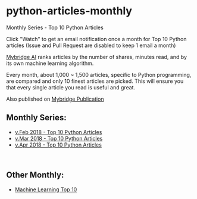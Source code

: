 # python-articles-monthly
Monthly Series - Top 10 Python Articles

Click "Watch" to get an email notification once a month for Top 10 Python articles (Issue and Pull Request are disabled to keep 1 email a month)

[Mybridge AI](https://www.mybridge.co) ranks articles by the number of shares, minutes read, and by its own machine learning algorithm.

Every month, about 1,000 ~ 1,500 articles, specific to Python programming, are compared and only 10 finest articles are picked. This will ensure you that every single article you read is useful and great. 

Also published on [Mybridge Publication](https://medium.mybridge.co)


## Monthly Series:

* [v.Feb 2018 - Top 10 Python Articles](./src/02-2018.md)
* [v.Mar 2018 - Top 10 Python Articles](./src/03-2018.md)
* [v.Apr 2018 - Top 10 Python Articles](./src/04-2018.md)

<br>

## Other Monthly:
* [Machine Learning Top 10](https://goo.gl/5HhQCB)
